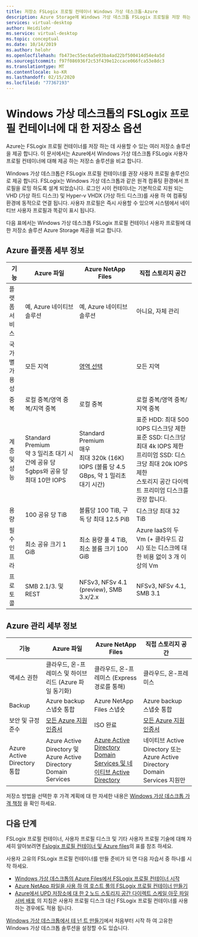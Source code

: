 ```yaml
---
title: 저장소 FSLogix 프로필 컨테이너 Windows 가상 데스크톱-Azure
description: Azure Storage에 Windows 가상 데스크톱 FSLogix 프로필을 저장 하는 옵션입니다.
services: virtual-desktop
author: Heidilohr
ms.service: virtual-desktop
ms.topic: conceptual
ms.date: 10/14/2019
ms.author: helohr
ms.openlocfilehash: fb473ec55ec6a5e93ba4ad22bf500414d54e4a5d
ms.sourcegitcommit: f97f086936f2c53f439e12ccace066fca53e8dc3
ms.translationtype: MT
ms.contentlocale: ko-KR
ms.lasthandoff: 02/15/2020
ms.locfileid: "77367193"
---
```

# <a name="storage-options-for-fslogix-profile-containers-in-windows-virtual-desktop"></a>Windows 가상 데스크톱의 FSLogix 프로필 컨테이너에 대 한 저장소 옵션

Azure는 FSLogix 프로필 컨테이너를 저장 하는 데 사용할 수 있는 여러 저장소 솔루션을 제공 합니다. 이 문서에서는 Azure에서 Windows 가상 데스크톱 FSLogix 사용자 프로필 컨테이너에 대해 제공 하는 저장소 솔루션을 비교 합니다.

Windows 가상 데스크톱은 FSLogix 프로필 컨테이너를 권장 사용자 프로필 솔루션으로 제공 합니다. FSLogix는 Windows 가상 데스크톱과 같은 원격 컴퓨팅 환경에서 프로필을 로밍 하도록 설계 되었습니다. 로그인 시이 컨테이너는 기본적으로 지원 되는 VHD (가상 하드 디스크) 및 Hyper-v VHDX (가상 하드 디스크)를 사용 하 여 컴퓨팅 환경에 동적으로 연결 됩니다. 사용자 프로필은 즉시 사용할 수 있으며 시스템에서 네이티브 사용자 프로필과 똑같이 표시 됩니다.

다음 표에서는 Windows 가상 데스크톱 FSLogix 프로필 컨테이너 사용자 프로필에 대 한 저장소 솔루션 Azure Storage 제공을 비교 합니다.

## <a name="azure-platform-details"></a>Azure 플랫폼 세부 정보

|기능|Azure 파일|Azure NetApp Files|직접 스토리지 공간|
|--------|-----------|------------------|---------------------|
|플랫폼 서비스|예, Azure 네이티브 솔루션|예, Azure 네이티브 솔루션|아니요, 자체 관리|
|국가별 가용성|모든 지역|[영역 선택](https://azure.microsoft.com/global-infrastructure/services/?products=netapp&regions=all)|모든 지역|
|중복|로컬 중복/영역 중복/지역 중복|로컬 중복|로컬 중복/영역 중복/지역 중복|
|계층 및 성능|Standard<br>Premium<br>약 3 밀리초 대기 시간에 공유 당 5gbps와 공유 당 최대 10만 IOPS|Standard<br>Premium<br>매우<br>최대 320k (16K) IOPS (볼륨 당 4.5 GBps, 약 1 밀리초 대기 시간)|표준 HDD: 최대 500 IOPS 디스크당 제한<br>표준 SSD: 디스크당 최대 4k IOPS 제한<br>프리미엄 SSD: 디스크당 최대 20k IOPS 제한<br>스토리지 공간 다이렉트 프리미엄 디스크를 권장 합니다.|
|용량|100 공유 당 TiB|볼륨당 100 TiB, 구독 당 최대 12.5 PiB|디스크당 최대 32 TiB|
|필수 인프라|최소 공유 크기 1 GiB|최소 용량 풀 4 TiB, 최소 볼륨 크기 100 GiB|Azure IaaS의 두 Vm (+ 클라우드 감시) 또는 디스크에 대 한 비용 없이 3 개 이상의 Vm|
|프로토콜|SMB 2.1/3. 및 REST|NFSv3, NFSv 4.1 (preview), SMB 3.x/2.x|NFSv3, NFSv 4.1, SMB 3.1|

## <a name="azure-management-details"></a>Azure 관리 세부 정보

|기능|Azure 파일|Azure NetApp Files|직접 스토리지 공간|
|--------|-----------|------------------|---------------------|
|액세스 권한|클라우드, 온-프레미스 및 하이브리드 (Azure 파일 동기화)|클라우드, 온-프레미스 (Express 경로를 통해)|클라우드, 온-프레미스|
|Backup|Azure backup 스냅숏 통합|Azure NetApp Files 스냅숏|Azure backup 스냅숏 통합|
|보안 및 규정 준수|[모든 Azure 지원 인증서](https://www.microsoft.com/trustcenter/compliance/complianceofferings)|ISO 완료|[모든 Azure 지원 인증서](https://www.microsoft.com/trustcenter/compliance/complianceofferings)|
|Azure Active Directory 통합|Azure Active Directory 및 Azure Active Directory Domain Services|[Azure Active Directory Domain Services 및 네이티브 Active Directory](../azure-netapp-files/azure-netapp-files-faqs.md#does-azure-netapp-files-support-azure-active-directory)|네이티브 Active Directory 또는 Azure Active Directory Domain Services 지원만|

저장소 방법을 선택한 후 가격 계획에 대 한 자세한 내용은 [Windows 가상 데스크톱 가격 책정](https://azure.microsoft.com/pricing/details/virtual-desktop/) 을 확인 하세요.

## <a name="next-steps"></a>다음 단계

FSLogix 프로필 컨테이너, 사용자 프로필 디스크 및 기타 사용자 프로필 기술에 대해 자세히 알아보려면 [Fslogix 프로필 컨테이너 및 Azure files](fslogix-containers-azure-files.md)의 표를 참조 하세요.

사용자 고유의 FSLogix 프로필 컨테이너를 만들 준비가 되 면 다음 자습서 중 하나를 시작 하세요.

- [Windows 가상 데스크톱의 Azure Files에서 FSLogix 프로필 컨테이너 시작](https://techcommunity.microsoft.com/t5/Windows-IT-Pro-Blog/Getting-started-with-FSLogix-profile-containers-on-Azure-Files/ba-p/746477)
- [Azure NetApp 파일을 사용 하 여 호스트 풀의 FSLogix 프로필 컨테이너 만들기](create-fslogix-profile-container.md)
- [Azure에서 UPD 저장소에 대 한 2 노드 스토리지 공간 다이렉트 스케일 아웃 파일 서버 배포](/windows-server/remote/remote-desktop-services/rds-storage-spaces-direct-deployment/) 의 지침은 사용자 프로필 디스크 대신 FSLogix 프로필 컨테이너를 사용 하는 경우에도 적용 됩니다.

[Windows 가상 데스크톱에서 테 넌 트 만들기](tenant-setup-azure-active-directory.md)에서 처음부터 시작 하 여 고유한 Windows 가상 데스크톱 솔루션을 설정할 수도 있습니다.
